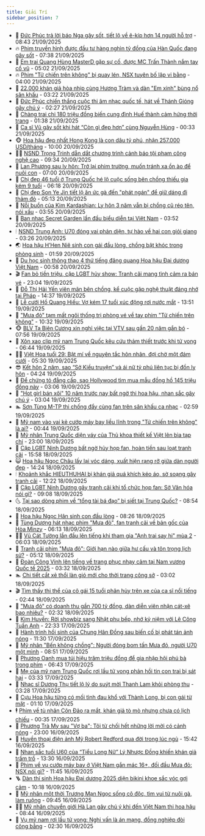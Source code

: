 ```yaml
---
title: Giải Trí
sidebar_position: 7
---
```


<!-- dantri-giai-tri:START -->
- 🤩 [Đức Phúc trả lời báo Nga gây sốt, tiết lộ về ê-kíp hơn 14 người hỗ trợ](https://dantri.com.vn/giai-tri/duc-phuc-tra-loi-bao-nga-gay-sot-tiet-lo-ve-e-kip-hon-14-nguoi-ho-tro-20250921145611450.htm) - 08:43 21/09/2025
- 🔥 [Phim truyền hình được đầu tư hàng nghìn tỷ đồng của Hàn Quốc đang gây sốt](https://dantri.com.vn/giai-tri/phim-truyen-hinh-duoc-dau-tu-hang-nghin-ty-dong-cua-han-quoc-dang-gay-sot-20250920123758703.htm) - 07:38 21/09/2025
- 🚀 [Em trai Quang Hùng MasterD gặp sự cố, được MC Trấn Thành nắm tay cổ vũ](https://dantri.com.vn/giai-tri/em-trai-quang-hung-masterd-gap-su-co-duoc-mc-tran-thanh-nam-tay-co-vu-20250921100947507.htm) - 05:02 21/09/2025
- 🔥 [Phim &quot;Tử chiến trên không&quot; bị quay lén, NSX tuyên bố lập vi bằng](https://dantri.com.vn/giai-tri/phim-tu-chien-tren-khong-bi-quay-len-nsx-tuyen-bo-lap-vi-bang-20250921100528077.htm) - 04:00 21/09/2025
- 🌈 [22.000 khán giả hòa nhịp cùng Hương Tràm và dàn &quot;Em xinh&quot; bùng nổ sân khấu](https://dantri.com.vn/giai-tri/22000-khan-gia-hoa-nhip-cung-huong-tram-va-dan-em-xinh-bung-no-san-khau-20250921091106034.htm) - 03:22 21/09/2025
- 📝 [Đức Phúc chiến thắng cuộc thi âm nhạc quốc tế, hát về Thánh Gióng gây chú ý](https://dantri.com.vn/giai-tri/duc-phuc-chien-thang-cuoc-thi-am-nhac-quoc-te-hat-ve-thanh-giong-gay-chu-y-20250921083146311.htm) - 02:27 21/09/2025
- 💪 [Chàng trai chi 180 triệu đồng biến cung đình Huế thành cảm hứng thời trang](https://dantri.com.vn/giai-tri/chang-trai-chi-180-trieu-dong-bien-cung-dinh-hue-thanh-cam-hung-thoi-trang-20250917171351983.htm) - 01:38 21/09/2025
- 🤡 [Ca sĩ Vũ gây sốt khi hát “Còn gì đẹp hơn” cùng Nguyễn Hùng](https://dantri.com.vn/giai-tri/ca-si-vu-gay-sot-khi-hat-con-gi-dep-hon-cung-nguyen-hung-20250921071335221.htm) - 00:33 21/09/2025
- 🐵 [Hoa hậu đẹp nhất Hong Kong là con dâu tỷ phú, nhận 257.000 USD/tháng](https://dantri.com.vn/giai-tri/hoa-hau-dep-nhat-hong-kong-la-con-dau-ty-phu-nhan-257000-usdthang-20250920140403777.htm) - 10:00 20/09/2025
- 🧑‍🏫 [NSND Trọng Trinh dẫn dắt chương trình cảnh báo tội phạm công nghệ cao](https://dantri.com.vn/giai-tri/nsnd-trong-trinh-dan-dat-chuong-trinh-canh-bao-toi-pham-cong-nghe-cao-20250920123841239.htm) - 09:34 20/09/2025
- 💂 [Lan Phương sau ly hôn: Trở lại phim trường, muốn tránh xa ồn ào để nuôi con](https://dantri.com.vn/giai-tri/lan-phuong-sau-ly-hon-tro-lai-phim-truong-muon-tranh-xa-on-ao-de-nuoi-con-20250919230749292.htm) - 07:00 20/09/2025
- 🤠 [Chị đẹp 46 tuổi ở Trung Quốc hé lộ cuộc sống bên chồng thiếu gia kém 9 tuổi](https://dantri.com.vn/giai-tri/chi-dep-46-tuoi-o-trung-quoc-he-lo-cuoc-song-ben-chong-thieu-gia-kem-9-tuoi-20250920095301716.htm) - 06:18 20/09/2025
- 🫶 [Chị đẹp Son Ye Jin tiết lộ ăn ức gà đến &quot;phát ngán&quot; để giữ dáng đi thảm đỏ](https://dantri.com.vn/giai-tri/chi-dep-son-ye-jin-tiet-lo-an-uc-ga-den-phat-ngan-de-giu-dang-di-tham-do-20250919232620259.htm) - 05:13 20/09/2025
- 🦏 [Nỗi buồn của Kim Kardashian: Ly hôn 3 năm vẫn bị chồng cũ réo tên, nói xấu](https://dantri.com.vn/giai-tri/noi-buon-cua-kim-kardashian-ly-hon-3-nam-van-bi-chong-cu-reo-ten-noi-xau-20250920102555121.htm) - 03:55 20/09/2025
- 🧰 [Ban nhạc Secret Garden lần đầu biểu diễn tại Việt Nam](https://dantri.com.vn/giai-tri/ban-nhac-secret-garden-lan-dau-bieu-dien-tai-viet-nam-20250920105237390.htm) - 03:52 20/09/2025
- 🕯 [NSND Trung Anh: U70 đóng vai phản diện, tự hào về hai con giỏi giang](https://dantri.com.vn/giai-tri/nsnd-trung-anh-u70-dong-vai-phan-dien-tu-hao-ve-hai-con-gioi-giang-20250920100030698.htm) - 03:26 20/09/2025
- 🌏 [Hoa hậu H’Hen Niê sinh con gái đầu lòng, chồng bật khóc trong phòng sinh](https://dantri.com.vn/giai-tri/hoa-hau-hhen-nie-sinh-con-gai-dau-long-chong-bat-khoc-trong-phong-sinh-20250920085210301.htm) - 01:59 20/09/2025
- 🌈 [Du học sinh thông thạo 4 thứ tiếng đăng quang Hoa hậu Đại dương Việt Nam](https://dantri.com.vn/giai-tri/du-hoc-sinh-thong-thao-4-thu-tieng-dang-quang-hoa-hau-dai-duong-viet-nam-20250920074453588.htm) - 00:58 20/09/2025
- 🎬 [Fan bỏ tiền triệu, cặp LGBT hủy show: Tranh cãi mang tình cảm ra bán vé](https://dantri.com.vn/giai-tri/fan-bo-tien-trieu-cap-lgbt-huy-show-tranh-cai-mang-tinh-cam-ra-ban-ve-20250917095304306.htm) - 23:04 19/09/2025
- 👀 [Đỗ Thị Hải Yến viên mãn bên chồng, kể cuộc gặp nghệ thuật đáng nhớ tại Pháp](https://dantri.com.vn/giai-tri/do-thi-hai-yen-vien-man-ben-chong-ke-cuoc-gap-nghe-thuat-dang-nho-tai-phap-20250919162048949.htm) - 14:37 19/09/2025
- 🧰 [Lễ cưới Hồ Quang Hiếu: Vợ kém 17 tuổi xúc động rơi nước mắt](https://dantri.com.vn/giai-tri/le-cuoi-ho-quang-hieu-vo-kem-17-tuoi-xuc-dong-roi-nuoc-mat-20250919201046529.htm) - 13:51 19/09/2025
- 🧰 [&quot;Mưa đỏ&quot; tạm mất ngôi thống trị phòng vé về tay phim &quot;Tử chiến trên không&quot;](https://dantri.com.vn/giai-tri/mua-do-tam-mat-ngoi-thong-tri-phong-ve-ve-tay-phim-tu-chien-tren-khong-20250919142902282.htm) - 10:32 19/09/2025
- 🐵 [BLV Tạ Biên Cương xin nghỉ việc tại VTV sau gần 20 năm gắn bó](https://dantri.com.vn/giai-tri/blv-ta-bien-cuong-xin-nghi-viec-tai-vtv-sau-gan-20-nam-gan-bo-20250919144901381.htm) - 07:56 19/09/2025
- 🐘 [Xôn xao clip mỹ nam Trung Quốc kêu cứu thảm thiết trước khi tử vong](https://dantri.com.vn/giai-tri/xon-xao-clip-my-nam-trung-quoc-keu-cuu-tham-thiet-truoc-khi-tu-vong-20250919105415790.htm) - 06:44 19/09/2025
- 🧑‍💻 [Việt Hoa tuổi 29: Bật mí về nguyên tắc hôn nhân, đợi chờ một đám cưới](https://dantri.com.vn/giai-tri/viet-hoa-tuoi-29-bat-mi-ve-nguyen-tac-hon-nhan-doi-cho-mot-dam-cuoi-20250917151533743.htm) - 05:30 19/09/2025
- 😎 [Kết hôn 2 năm, sao “Sở Kiều truyện” và ái nữ tỷ phú liên tục bị đồn ly hôn](https://dantri.com.vn/giai-tri/ket-hon-2-nam-sao-so-kieu-truyen-va-ai-nu-ty-phu-lien-tuc-bi-don-ly-hon-20250919083203059.htm) - 04:24 19/09/2025
- 🧰 [Để chứng tỏ đẳng cấp, sao Hollywood tìm mua mẫu đồng hồ 145 triệu đồng này](https://dantri.com.vn/giai-tri/de-chung-to-dang-cap-sao-hollywood-tim-mua-mau-dong-ho-145-trieu-dong-nay-20250831091228176.htm) - 03:06 19/09/2025
- 🧰 [&quot;Hot girl bán xôi&quot; 10 năm trước nay bất ngờ thi hoa hậu, nhan sắc gây chú ý](https://dantri.com.vn/giai-tri/hot-girl-ban-xoi-10-nam-truoc-nay-bat-ngo-thi-hoa-hau-nhan-sac-gay-chu-y-20250918205213144.htm) - 03:04 19/09/2025
- 🏊 [Sơn Tùng M-TP thi chống đẩy cùng fan trên sân khấu ca nhạc](https://dantri.com.vn/giai-tri/son-tung-m-tp-thi-chong-day-cung-fan-tren-san-khau-ca-nhac-20250919082015258.htm) - 02:59 19/09/2025
- 🌋 [Mỹ nam vào vai kẻ cướp máy bay liều lĩnh trong &quot;Tử chiến trên không&quot; là ai?](https://dantri.com.vn/giai-tri/my-nam-vao-vai-ke-cuop-may-bay-lieu-linh-trong-tu-chien-tren-khong-la-ai-20250919072734064.htm) - 00:44 19/09/2025
- 🔭 [Mỹ nhân Trung Quốc diện váy của Thủ khoa thiết kế Việt lên bìa tạp chí](https://dantri.com.vn/giai-tri/my-nhan-trung-quoc-dien-vay-cua-thu-khoa-thiet-ke-viet-len-bia-tap-chi-20250917212744523.htm) - 23:00 18/09/2025
- 📝 [Cặp LGBT Ninh Dương bất ngờ hủy họp fan, hoàn tiền sau loạt tranh cãi](https://dantri.com.vn/giai-tri/cap-lgbt-ninh-duong-bat-ngo-huy-hop-fan-hoan-tien-sau-loat-tranh-cai-20250918225046672.htm) - 15:58 18/09/2025
- 😺 [Hoa hậu Ngọc Châu lấy lại vóc dáng, xuất hiện rạng rỡ giữa dàn người đẹp](https://dantri.com.vn/giai-tri/hoa-hau-ngoc-chau-lay-lai-voc-dang-xuat-hien-rang-ro-giua-dan-nguoi-dep-20250918204334143.htm) - 14:24 18/09/2025
- 🕯 [Khoảnh khắc HIEUTHUHAI bị khán giả quá khích kéo áo, sờ soạng gây tranh cãi](https://dantri.com.vn/giai-tri/khoanh-khac-hieuthuhai-bi-khan-gia-qua-khich-keo-ao-so-soang-gay-tranh-cai-20250918185512191.htm) - 12:22 18/09/2025
- 🦄 [Cặp LGBT Ninh Dương gây tranh cãi khi tổ chức họp fan: Sở Văn hóa nói gì?](https://dantri.com.vn/giai-tri/cap-lgbt-ninh-duong-gay-tranh-cai-khi-to-chuc-hop-fan-so-van-hoa-noi-gi-20250918151829908.htm) - 09:08 18/09/2025
- 🌜 [Tại sao dòng phim về “tổng tài bá đạo” bị siết tại Trung Quốc?](https://dantri.com.vn/giai-tri/tai-sao-dong-phim-ve-tong-tai-ba-dao-bi-siet-tai-trung-quoc-20250918152233120.htm) - 08:54 18/09/2025
- 👹 [Hoa hậu Ngọc Hân sinh con đầu lòng](https://dantri.com.vn/giai-tri/hoa-hau-ngoc-han-sinh-con-dau-long-20250918150947865.htm) - 08:26 18/09/2025
- 🚀 [Tùng Dương hát nhạc phim &quot;Mưa đỏ&quot;, fan tranh cãi về bản gốc của Hòa Minzy](https://dantri.com.vn/giai-tri/tung-duong-hat-nhac-phim-mua-do-fan-tranh-cai-ve-ban-goc-cua-hoa-minzy-20250918104909244.htm) - 06:13 18/09/2025
- 🧑‍💻 [Vũ Cát Tường lần đầu lên tiếng khi tham gia &quot;Anh trai say hi&quot; mùa 2](https://dantri.com.vn/giai-tri/vu-cat-tuong-lan-dau-len-tieng-khi-tham-gia-anh-trai-say-hi-mua-2-20250918093101821.htm) - 06:03 18/09/2025
- 🦩 [Tranh cãi phim &quot;Mưa đỏ&quot;: Giới hạn nào giữa hư cấu và tôn trọng lịch sử?](https://dantri.com.vn/giai-tri/tranh-cai-phim-mua-do-gioi-han-nao-giua-hu-cau-va-ton-trong-lich-su-20250918102420156.htm) - 05:12 18/09/2025
- 💫 [Đoàn Công Vinh lên tiếng về trang phục nhạy cảm tại Nam vương Quốc tế 2025](https://dantri.com.vn/giai-tri/doan-cong-vinh-len-tieng-ve-trang-phuc-nhay-cam-tai-nam-vuong-quoc-te-2025-20250915134301822.htm) - 03:32 18/09/2025
- 🏊 [Chi tiết cắt xẻ thổi làn gió mới cho thời trang công sở](https://dantri.com.vn/giai-tri/chi-tiet-cat-xe-thoi-lan-gio-moi-cho-thoi-trang-cong-so-20250917133008318.htm) - 03:02 18/09/2025
- 🎬 [Tìm thấy thi thể của cô gái 15 tuổi phân hủy trên xe của ca sĩ nổi tiếng](https://dantri.com.vn/giai-tri/tim-thay-thi-the-cua-co-gai-15-tuoi-phan-huy-tren-xe-cua-ca-si-noi-tieng-20250918092522784.htm) - 02:44 18/09/2025
- 💃 [&quot;Mưa đỏ&quot; có doanh thu gần 700 tỷ đồng, dàn diễn viên nhận cát-xê bao nhiêu?](https://dantri.com.vn/giai-tri/mua-do-co-doanh-thu-gan-700-ty-dong-dan-dien-vien-nhan-cat-xe-bao-nhieu-20250918034944555.htm) - 02:32 18/09/2025
- 🌊 [Kim Huyền: Rời showbiz sang Nhật phụ bếp, nhớ kỷ niệm với Lê Công Tuấn Anh](https://dantri.com.vn/giai-tri/kim-huyen-roi-showbiz-sang-nhat-phu-bep-nho-ky-niem-voi-le-cong-tuan-anh-20250804163639275.htm) - 22:33 17/09/2025
- 🧰 [Hành trình hồi sinh của Chung Hân Đồng sau biến cố bị phát tán ảnh nóng](https://dantri.com.vn/giai-tri/hanh-trinh-hoi-sinh-cua-chung-han-dong-sau-bien-co-bi-phat-tan-anh-nong-20250917124944420.htm) - 11:30 17/09/2025
- 🦣 [Mỹ nhân &quot;Bến không chồng&quot;: Người đóng bom tấn Mưa đỏ, người U70 một mình](https://dantri.com.vn/giai-tri/my-nhan-ben-khong-chong-nguoi-dong-bom-tan-mua-do-nguoi-u70-mot-minh-20250917152526370.htm) - 08:51 17/09/2025
- 🥷 [Phương Oanh mua túi hiệu trăm triệu đồng để gia nhập hội phú bà trong phim](https://dantri.com.vn/giai-tri/phuong-oanh-mua-tui-hieu-tram-trieu-dong-de-gia-nhap-hoi-phu-ba-trong-phim-20250917132457273.htm) - 06:43 17/09/2025
- 🦏 [Mẹ của mỹ nam Trung Quốc rơi lầu tử vong phản hồi tin con trai bị sát hại](https://dantri.com.vn/giai-tri/me-cua-my-nam-trung-quoc-roi-lau-tu-vong-phan-hoi-tin-con-trai-bi-sat-hai-20250917100348920.htm) - 03:33 17/09/2025
- 🫶 [Nhạc sĩ Dương Thụ tiết lộ lý do suýt mời Thanh Lam khỏi phòng thu](https://dantri.com.vn/giai-tri/nhac-si-duong-thu-tiet-lo-ly-do-suyt-moi-thanh-lam-khoi-phong-thu-20250917102835569.htm) - 03:28 17/09/2025
- 💼 [Cựu Hoa hậu từng có mối tình đau khổ với Thành Long, bị con gái từ mặt](https://dantri.com.vn/giai-tri/cuu-hoa-hau-tung-co-moi-tinh-dau-kho-voi-thanh-long-bi-con-gai-tu-mat-20250916145921017.htm) - 01:10 17/09/2025
- 🕴 [Phim về tù nhân Côn Đảo ra mắt, khán giả tò mò nhưng chưa có lịch chiếu](https://dantri.com.vn/giai-tri/phim-ve-tu-nhan-con-dao-ra-mat-khan-gia-to-mo-nhung-chua-co-lich-chieu-20250917002800610.htm) - 00:35 17/09/2025
- 🐲 [Phương Trà My sau &quot;Vợ ba&quot;: Tôi từ chối hết những lời mời có cảnh nóng](https://dantri.com.vn/giai-tri/phuong-tra-my-sau-vo-ba-toi-tu-choi-het-nhung-loi-moi-co-canh-nong-20250916090426614.htm) - 23:00 16/09/2025
- 🐘 [Huyền thoại điện ảnh Mỹ Robert Redford qua đời trong lúc ngủ](https://dantri.com.vn/giai-tri/huyen-thoai-dien-anh-my-robert-redford-qua-doi-trong-luc-ngu-20250916223845901.htm) - 15:42 16/09/2025
- 🤭 [Nhan sắc tuổi U60 của “Tiểu Long Nữ” Lý Nhược Đồng khiến khán giả trầm trồ](https://dantri.com.vn/giai-tri/nhan-sac-tuoi-u60-cua-tieu-long-nu-ly-nhuoc-dong-khien-khan-gia-tram-tro-20250916165544745.htm) - 13:30 16/09/2025
- 💯 [Phim về vụ cướp máy bay ở Việt Nam gắn mác 16+, đối đầu Mưa đỏ: NSX nói gì?](https://dantri.com.vn/giai-tri/phim-ve-vu-cuop-may-bay-o-viet-nam-gan-mac-16-doi-dau-mua-do-nsx-noi-gi-20250916181800630.htm) - 11:45 16/09/2025
- 🪜 [Dàn thí sinh Hoa hậu Đại dương 2025 diện bikini khoe sắc vóc gợi cảm](https://dantri.com.vn/giai-tri/dan-thi-sinh-hoa-hau-dai-duong-2025-dien-bikini-khoe-sac-voc-goi-cam-20250916120100627.htm) - 10:18 16/09/2025
- 👹 [Mỹ nhân một thời Trương Mạn Ngọc sống cô độc, tìm vui từ nuôi gà, làm ruộng](https://dantri.com.vn/giai-tri/my-nhan-mot-thoi-truong-man-ngoc-song-co-doc-tim-vui-tu-nuoi-ga-lam-ruong-20250915095237443.htm) - 09:45 16/09/2025
- 🧑‍🏫 [Mỹ nhân chuyển giới Hà Lan gây chú ý khi đến Việt Nam thi hoa hậu](https://dantri.com.vn/giai-tri/my-nhan-chuyen-gioi-ha-lan-gay-chu-y-khi-den-viet-nam-thi-hoa-hau-20250916125040097.htm) - 08:44 16/09/2025
- 🐘 [Vụ mỹ nam rơi lầu tử vong: Nghi vấn là án mạng, đồng nghiệp đòi công bằng](https://dantri.com.vn/giai-tri/vu-my-nam-roi-lau-tu-vong-nghi-van-la-an-mang-dong-nghiep-doi-cong-bang-20250916092149595.htm) - 02:30 16/09/2025<!-- dantri-giai-tri:END -->
